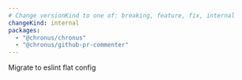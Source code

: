 ```yaml
---
# Change versionKind to one of: breaking, feature, fix, internal
changeKind: internal
packages:
  - "@chronus/chronus"
  - "@chronus/github-pr-commenter"
---
```


Migrate to eslint flat config
